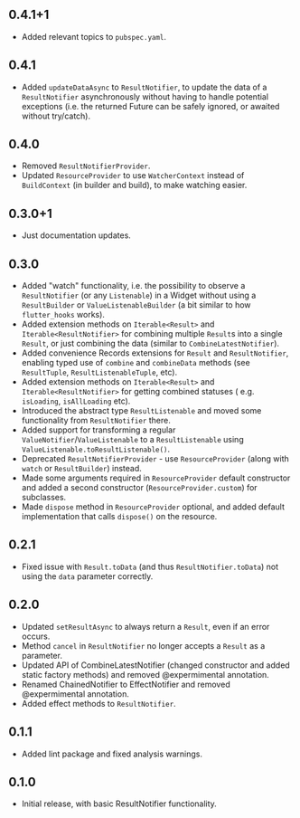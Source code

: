 ## 0.4.1+1

* Added relevant topics to `pubspec.yaml`.

## 0.4.1

* Added `updateDataAsync` to `ResultNotifier`, to update the data of a `ResultNotifier` asynchronously without having
  to handle potential exceptions (i.e. the returned Future can be safely ignored, or awaited without try/catch).

## 0.4.0

* Removed `ResultNotifierProvider`.
* Updated `ResourceProvider` to use `WatcherContext` instead of `BuildContext` (in builder and build), to make watching
  easier.

## 0.3.0+1

* Just documentation updates.

## 0.3.0

* Added "watch" functionality, i.e. the possibility to observe a `ResultNotifier` (or any `Listenable`) in a Widget
  without using a `ResultBuilder` or `ValueListenableBuilder` (a bit similar to how `flutter_hooks` works).
* Added extension methods on `Iterable<Result>` and `Iterable<ResultNotifier>` for combining multiple `Result`s into a
  single `Result`, or just combining the data (similar to `CombineLatestNotifier`).
* Added convenience Records extensions for `Result` and `ResultNotifier`, enabling typed use of `combine` and
  `combineData` methods (see `ResultTuple`, `ResultListenableTuple`, etc).
* Added extension methods on `Iterable<Result>` and `Iterable<ResultNotifier>` for getting combined statuses (
  e.g. `isLoading`, `isAllLoading` etc).
* Introduced the abstract type `ResultListenable` and moved some functionality from `ResultNotifier` there.
* Added support for transforming a regular `ValueNotifier`/`ValueListenable` to a `ResultListenable` using
  `ValueListenable.toResultListenable()`.
* Deprecated `ResultNotifierProvider` - use `ResourceProvider` (along with `watch` or `ResultBuilder`) instead.
* Made some arguments required in `ResourceProvider` default constructor and added a second constructor
  (`ResourceProvider.custom`) for subclasses.
* Made `dispose` method in `ResourceProvider` optional, and added default implementation that calls `dispose()` on the
  resource.

## 0.2.1

* Fixed issue with `Result.toData` (and thus `ResultNotifier.toData`) not using the `data` parameter correctly.

## 0.2.0

* Updated `setResultAsync` to always return a `Result`, even if an error occurs.
* Method `cancel` in `ResultNotifier` no longer accepts a `Result` as a parameter.
* Updated API of CombineLatestNotifier (changed constructor and added static factory methods) and removed @expermimental
  annotation.
* Renamed ChainedNotifier to EffectNotifier and removed @expermimental annotation.
* Added effect methods to `ResultNotifier`.

## 0.1.1

* Added lint package and fixed analysis warnings.

## 0.1.0

* Initial release, with basic ResultNotifier functionality.
